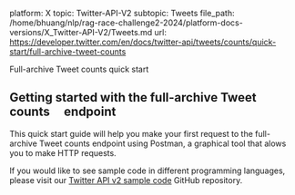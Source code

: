 platform: X
topic: Twitter-API-V2
subtopic: Tweets
file_path: /home/bhuang/nlp/rag-race-challenge2-2024/platform-docs-versions/X_Twitter-API-V2/Tweets.md
url: https://developer.twitter.com/en/docs/twitter-api/tweets/counts/quick-start/full-archive-tweet-counts

Full-archive Tweet counts quick start

## Getting started with the full-archive Tweet counts     endpoint

This quick start guide will help you make your first request to the full-archive Tweet counts endpoint using Postman, a graphical tool that alows you to make HTTP requests.

If you would like to see sample code in different programming languages, please visit our [Twitter API v2 sample code](https://github.com/twitterdev/Twitter-API-v2-sample-code) GitHub repository.